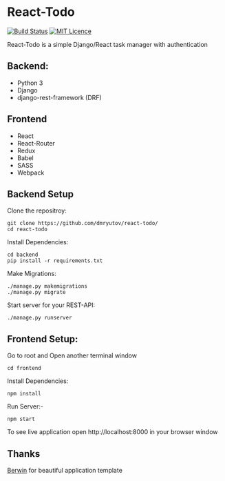 # React-Todo

[![Build Status](https://travis-ci.org/dmryutov/react-todo.svg?branch=master)](https://travis-ci.org/dmryutov/react-todo)
[![MIT Licence](https://badges.frapsoft.com/os/mit/mit.svg?v=103)](https://opensource.org/licenses/mit-license.php)

React-Todo is a simple Django/React task manager with authentication

## Backend:
- Python 3
- Django
- django-rest-framework (DRF)

## Frontend
- React
- React-Router
- Redux
- Babel
- SASS
- Webpack

## Backend Setup 

Clone the repositroy:
```
git clone https://github.com/dmryutov/react-todo/
cd react-todo
```
Install Dependencies:
```
cd backend
pip install -r requirements.txt
```
Make Migrations:
```
./manage.py makemigrations
./manage.py migrate
```
Start server for your REST-API:
```
./manage.py runserver
```

## Frontend Setup:
Go to root and Open another terminal window
```
cd frontend
```
Install Dependencies:
```
npm install
```
Run Server:-
```
npm start
```
To see live application open http://localhost:8000 in your browser window

## Thanks
[Berwin](https://github.com/berwin/learn-react) for beautiful application template
